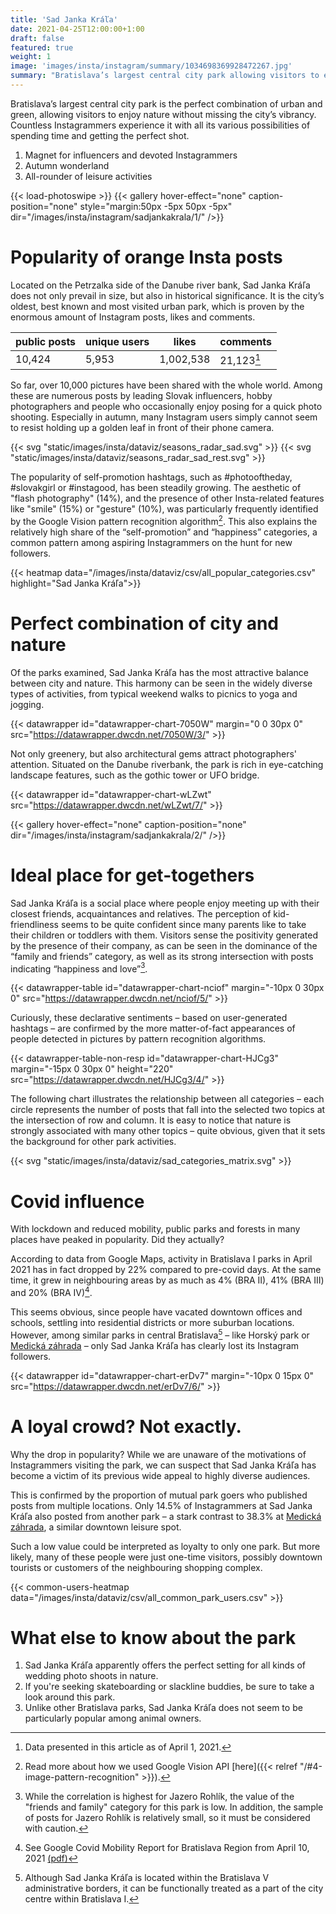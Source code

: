 ```yaml
---
title: 'Sad Janka Kráľa'
date: 2021-04-25T12:00:00+1:00
draft: false
featured: true
weight: 1
image: 'images/insta/instagram/summary/1034698369928472267.jpg'
summary: "Bratislava’s largest central city park allowing visitors to enjoy nature without missing the city’s vibrancy"
---
```


Bratislava’s largest central city park is the perfect combination of urban and green, allowing visitors to enjoy nature without missing the city’s vibrancy. Countless Instagrammers experience it with all its various possibilities of spending time and getting the perfect shot.

1. Magnet for influencers and devoted Instagrammers
2. Autumn wonderland
3. All-rounder of leisure activities

{{< load-photoswipe >}}
{{< gallery hover-effect="none" caption-position="none" style="margin:50px -5px 50px -5px" dir="/images/insta/instagram/sadjankakrala/1/" />}}

# Popularity of orange Insta posts

Located on the Petrzalka side of the Danube river bank, Sad Janka Kráľa does not only prevail in size, but also in historical significance. It is the city’s oldest, best known and most visited urban park, which is proven by the enormous amount of Instagram posts, likes and comments.

| public posts | unique users | likes   | comments |
|--------------|--------------|---------|----------|
| 10,424        | 5,953         | 1,002,538 | 21,123[^1]    |

So far, over 10,000 pictures have been shared with the whole world. Among these are numerous posts by leading Slovak influencers, hobby photographers and people who occasionally enjoy posing for a quick photo shooting. Especially in autumn, many Instagram users simply cannot seem to resist holding up a golden leaf in front of their phone camera.

{{< svg "static/images/insta/dataviz/seasons_radar_sad.svg" >}}
{{< svg "static/images/insta/dataviz/seasons_radar_sad_rest.svg" >}}

The popularity of self-promotion hashtags, such as #photooftheday, #slovakgirl or #instagood, has been steadily growing. The aesthetic of "flash photography" (14%), and the presence of other Insta-related features like "smile" (15%) or "gesture" (10%), was particularly frequently identified by the Google Vision pattern recognition algorithm[^5]. This also explains the relatively high share of the “self-promotion” and “happiness” categories, a common pattern among aspiring Instagrammers on the hunt for new followers.

{{< heatmap data="/images/insta/dataviz/csv/all_popular_categories.csv" highlight="Sad Janka Kráľa">}}

# Perfect combination of city and nature

Of the parks examined, Sad Janka Kráľa has the most attractive balance between city and nature. This harmony can be seen in the widely diverse types of activities, from typical weekend walks to picnics to yoga and jogging.

{{< datawrapper id="datawrapper-chart-7050W" margin="0 0 30px 0" src="https://datawrapper.dwcdn.net/7050W/3/" >}}

Not only greenery, but also architectural gems attract photographers' attention. Situated on the Danube riverbank, the park is rich in eye-catching landscape features, such as the gothic tower or UFO bridge.  

{{< datawrapper id="datawrapper-chart-wLZwt" src="https://datawrapper.dwcdn.net/wLZwt/7/" >}}

{{< gallery hover-effect="none" caption-position="none" dir="/images/insta/instagram/sadjankakrala/2/" />}}

# Ideal place for get-togethers

Sad Janka Kráľa is a social place where people enjoy meeting up with their closest friends, acquaintances and relatives. The perception of kid-friendliness seems to be quite confident since many parents like to take their children or toddlers with them. Visitors sense the positivity generated by the presence of their company, as can be seen in the dominance of the “family and friends” category, as well as its strong intersection with posts indicating “happiness and love”[^2].

{{< datawrapper-table id="datawrapper-chart-nciof" margin="-10px 0 30px 0" src="https://datawrapper.dwcdn.net/nciof/5/" >}}

Curiously, these declarative sentiments – based on user-generated hashtags – are confirmed by the more matter-of-fact appearances of people detected in pictures by pattern recognition algorithms.

{{< datawrapper-table-non-resp id="datawrapper-chart-HJCg3" margin="-15px 0 30px 0" height="220" src="https://datawrapper.dwcdn.net/HJCg3/4/" >}}

The following chart illustrates the relationship between all categories – each circle represents the number of posts that fall into the selected two topics at the intersection of row and column. It is easy to notice that nature is strongly associated with many other topics – quite obvious, given that it sets the background for other park activities.

{{< svg "static/images/insta/dataviz/sad_categories_matrix.svg" >}}

# Covid influence

With lockdown and reduced mobility, public parks and forests in many places have peaked in popularity. Did they actually?

According to data from Google Maps, activity in Bratislava&nbsp;I parks in April 2021 has in fact dropped by 22% compared to pre-covid days. At the same time, it grew in neighbouring areas by as much as 4% (BRA II), 41% (BRA III) and 20% (BRA IV)[^3].

This seems obvious, since people have vacated downtown offices and schools, settling into residential districts or more suburban locations. However, among similar parks in central Bratislava[^4] – like Horský park or [Medická záhrada](/services/Medickázahrada/) – only Sad Janka Kráľa has clearly lost its Instagram followers.

{{< datawrapper id="datawrapper-chart-erDv7" margin="-10px 0 15px 0" src="https://datawrapper.dwcdn.net/erDv7/6/" >}}

# A loyal crowd? Not exactly.

Why the drop in popularity? While we are unaware of the motivations of Instagrammers visiting the park, we can suspect that Sad Janka Kráľa has become a victim of its previous wide appeal to highly diverse audiences.

This is confirmed by the proportion of mutual park goers who published posts from multiple locations. Only 14.5% of Instagrammers at Sad Janka Kráľa also posted from another park – a stark contrast to 38.3% at [Medická záhrada](/services/Medickázahrada/), a similar downtown leisure spot.

Such a low value could be interpreted as loyalty to only one park. But more likely, many of these people were just one-time visitors, possibly downtown tourists or customers of the neighbouring shopping complex.

{{< common-users-heatmap data="/images/insta/dataviz/csv/all_common_park_users.csv" >}}

# What else to know about the park

1. Sad Janka Kráľa apparently offers the perfect setting for all kinds of wedding photo shoots in nature.
2. If you're seeking skateboarding or slackline buddies, be sure to take a look around this park.
3. Unlike other Bratislava parks, Sad Janka Kráľa does not seem to be particularly popular among animal owners.

[^1]: Data presented in this article as of April 1, 2021.
[^2]: While the correlation is highest for Jazero Rohlík, the value of the "friends and family" category for this park is low. In addition, the sample of posts for Jazero Rohlík is relatively small, so it must be considered with caution.
[^3]: See Google Covid Mobility Report for Bratislava Region from April 10, 2021 [(pdf)](/images/insta/files/google_covid_mobility_report_bra_20210410.pdf)
[^4]: Although Sad Janka Kráľa is located within the Bratislava V administrative borders, it can be functionally treated as a part of the city centre within Bratislava I.
[^5]: Read more about how we used Google Vision API [here]({{< relref "/#4-image-pattern-recognition" >}}).
